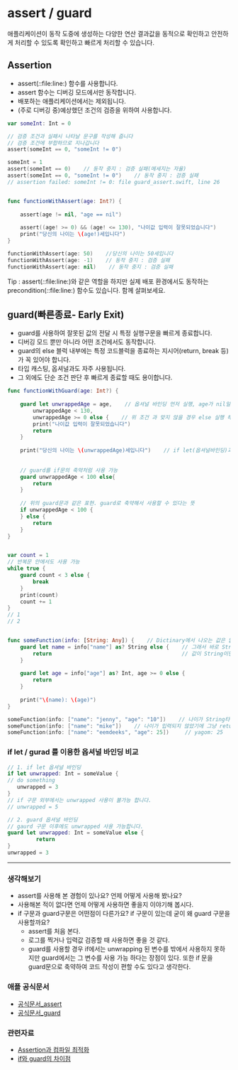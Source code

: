 # assert / guard
애플리케이션이 동작 도중에 생성하는 다양한 연산 결과값을 동적으로 확인하고 안전하게 처리할 수 있도록 확인하고 빠르게 처리할 수 있습니다.

## Assertion
- assert(_:_:file:line:) 함수를 사용합니다.
- assert 함수는 디버깅 모드에서만 동작합니다.
- 배포하는 애플리케이션에서는 제외됩니다.
- (주로 디버깅 중)예상했던 조건의 검증을 위하여 사용합니다.
```swift
var someInt: Int = 0

// 검증 조건과 실패시 나타날 문구를 작성해 줍니다
// 검증 조건에 부합하므로 지나갑니다
assert(someInt == 0, "someInt != 0")

someInt = 1
assert(someInt == 0)    // 동작 중지 : 검증 실패(메세지는 자율)
assert(someInt == 0, "someInt != 0")    // 동작 중지 : 검증 실패
// assertion failed: someInt != 0: file guard_assert.swift, line 26


func functionWithAssert(age: Int?) {
    
    assert(age != nil, "age == nil")
    
    assert((age! >= 0) && (age! <= 130), "나이값 입력이 잘못되었습니다")
    print("당신의 나이는 \(age!)세입니다")
}

functionWithAssert(age: 50)    //당신의 나이는 50세입니다
functionWithAssert(age: -1)    // 동작 중지 : 검증 실패
functionWithAssert(age: nil)    // 동작 중지 : 검증 실패
```
Tip : assert(_:_:file:line:)와 같은 역할을 하지만 실제 배포 환경에서도 동작하는 precondition(_:_:file:line:) 함수도 있습니다. 함께 살펴보세요.


## guard(빠른종료- Early Exit)
- guard를 사용하여 잘못된 값의 전달 시 특정 실행구문을 빠르게 종료합니다.
- 디버깅 모드 뿐만 아니라 어떤 조건에서도 동작합니다.
- guard의 else 블럭 내부에는 특정 코드블럭을 종료하는 지시어(return, break 등)가 꼭 있어야 합니다.
- 타입 캐스팅, 옵셔널과도 자주 사용됩니다.
- 그 외에도 단순 조건 판단 후 빠르게 종료할 때도 용이합니다.
```swift
func functionWithGuard(age: Int?) {
    
    guard let unwrappedAge = age,    // 옵셔널 바인딩 먼저 실행, age가 nil일 경우 바로 else 문으로.
        unwrappedAge < 130,   
        unwrappedAge >= 0 else {    // 위 조건 과 맞지 않을 경우 else 실행 해서 return 해버림.
        print("나이값 입력이 잘못되었습니다")
        return
    }
    
    print("당신의 나이는 \(unwrappedAge)세입니다")    // if let(옵셔널바인딩)과는 다르게 unwrapping한 변수 계속 사용 가능.
    
    
    // guard를 if문의 축약처럼 사용 가능
    guard unwrappedAge < 100 else{
        return
    }
    
    // 위의 guard문과 같은 표현. guard로 축약해서 사용할 수 있다는 뜻
    if unwrappedAge < 100 {
    } else {
        return
    }
}


var count = 1
// 반복문 안에서도 사용 가능
while true {   
    guard count < 3 else {
        break
    }
    print(count)
    count += 1
}
// 1
// 2


func someFunction(info: [String: Any]) {    // Dictinary에서 나오는 값은 없을 수도 있으므로 옵셔널이다.
    guard let name = info["name"] as? String else {    // 그래서 바로 String으로 캐스팅 해서 사용.
        return                                         // 값이 String이면 name에 들어가고, 아닐 경우 바로 return.
    }
    
    guard let age = info["age"] as? Int, age >= 0 else {
        return
    }
    
    print("\(name): \(age)")
}

someFunction(info: ["name": "jenny", "age": "10"])    // 나이가 String타입이므로 그냥 return
someFunction(info: ["name": "mike"])    // 나이가 입력되지 않았기에 그냥 return
someFunction(info: ["name": "eemdeeks", "age": 25])     // yagom: 25
```

### if let / gurad 를 이용한 옵셔널 바인딩 비교
```swift
// 1. if let 옵셔널 바인딩
if let unwrapped: Int = someValue { 
// do something
   unwrapped = 3
} 
// if 구문 외부에서는 unwrapped 사용이 불가능 합니다.
// unwrapped = 5 

// 2. guard 옵셔널 바인딩
// gaurd 구문 이후에도 unwrapped 사용 가능합니다.
guard let unwrapped: Int = someValue else {
         return 
}
unwrapped = 3
```

***
### 생각해보기
- assert를 사용해 본 경험이 있나요? 언제 어떻게 사용해 봤나요?
- 사용해본 적이 없다면 언제 어떻게 사용하면 좋을지 이야기해 봅시다.
- if 구문과 guard구문은 어떤점이 다른가요? if 구문이 있는데 굳이 왜 guard 구문을 사용할까요?
    - assert를 처음 본다.
    - 로그를 찍거나 입력값 검증할 때 사용하면 좋을 것 같다.
    - guard를 사용할 경우 if에서는 unwrapping 된 변수를 밖에서 사용하지 못하지만 guard에서는 그 변수를 사용 가능 하다는 장점이 있다. 또한 if 문을 guard문으로 축약하여 코드 작성이 편할 수도 있다고 생각한다.

### 애플 공식문서
- [공식문서_assert](https://docs.swift.org/swift-book/LanguageGuide/TheBasics.html#//apple_ref/doc/uid/TP40014097-CH5-ID335)
- [공식문서_guard](https://docs.swift.org/swift-book/LanguageGuide/ControlFlow.html#//apple_ref/doc/uid/TP40014097-CH9-ID525)

### 관련자료
- [Assertion과 컴파일 최적화](http://seorenn.blogspot.com/2016/05/swift-assertion.html)
- [if와 guard의 차이점](https://velog.io/@minni/if-VS-guard)
